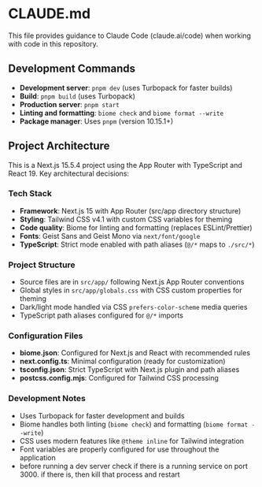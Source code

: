 # CLAUDE.md

This file provides guidance to Claude Code (claude.ai/code) when working with code in this repository.

## Development Commands

- **Development server**: `pnpm dev` (uses Turbopack for faster builds)
- **Build**: `pnpm build` (uses Turbopack)
- **Production server**: `pnpm start`
- **Linting and formatting**: `biome check` and `biome format --write`
- **Package manager**: Uses `pnpm` (version 10.15.1+)

## Project Architecture

This is a Next.js 15.5.4 project using the App Router with TypeScript and React 19. Key architectural decisions:

### Tech Stack
- **Framework**: Next.js 15 with App Router (src/app directory structure)
- **Styling**: Tailwind CSS v4.1 with custom CSS variables for theming
- **Code quality**: Biome for linting and formatting (replaces ESLint/Prettier)
- **Fonts**: Geist Sans and Geist Mono via `next/font/google`
- **TypeScript**: Strict mode enabled with path aliases (`@/*` maps to `./src/*`)

### Project Structure
- Source files are in `src/app/` following Next.js App Router conventions
- Global styles in `src/app/globals.css` with CSS custom properties for theming
- Dark/light mode handled via CSS `prefers-color-scheme` media queries
- TypeScript path aliases configured for `@/*` imports

### Configuration Files
- **biome.json**: Configured for Next.js and React with recommended rules
- **next.config.ts**: Minimal configuration (ready for customization)
- **tsconfig.json**: Strict TypeScript with Next.js plugin and path aliases
- **postcss.config.mjs**: Configured for Tailwind CSS processing

### Development Notes
- Uses Turbopack for faster development and builds
- Biome handles both linting (`biome check`) and formatting (`biome format --write`)
- CSS uses modern features like `@theme inline` for Tailwind integration
- Font variables are properly configured for use throughout the application
- before running a dev server check if there is a running service on port 3000. if there is, then kill that process and restart